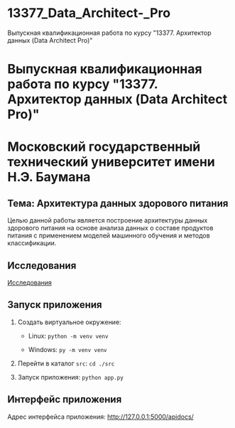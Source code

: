 # 13377_Data_Architect-_Pro
Выпускная квалификационная работа по курсу "13377. Архитектор данных (Data Architect Pro)"
# Выпускная квалификационная работа по курсу "13377. Архитектор данных (Data Architect Pro)"

# Московский государственный технический университет имени Н.Э. Баумана

## Тема: Архитектура данных здорового питания

Целью данной работы является построение архитектуры данных здорового питания на основе анализа данных 
о составе продуктов питания с применением моделей машинного обучения и методов классификации.

## Исследования

[Исследования](./model/nutri_analyzer.ipynb)

## Запуск приложения

1. Создать виртуальное окружение:

    * Linux: `python -m venv venv`

    * Windows: `py -m venv venv`

2. Перейти в каталог `src`: `cd ./src`

3. Запуск приложения: `python app.py`

## Интерфейс приложения

Адрес интерфейса приложения: http://127.0.0.1:5000/apidocs/
